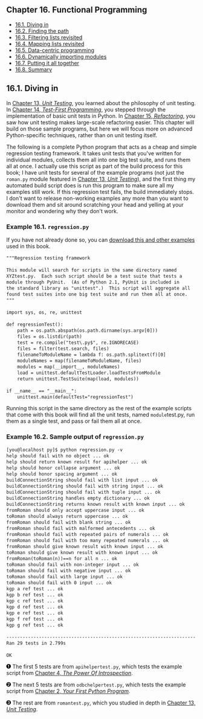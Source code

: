 

Chapter 16. Functional Programming
----------------------------------

-   [16.1. Diving in](index.html#regression.divein)
-   [16.2. Finding the path](finding_the_path.html)
-   [16.3. Filtering lists revisited](filtering_lists.html)
-   [16.4. Mapping lists revisited](mapping_lists.html)
-   [16.5. Data-centric programming](data_centric.html)
-   [16.6. Dynamically importing modules](dynamic_import.html)
-   [16.7. Putting it all together](all_together.html)
-   [16.8. Summary](summary.html)

16.1. Diving in
---------------

In [Chapter 13, *Unit
Testing*](../unit_testing/index.html "Chapter 13. Unit Testing"), you
learned about the philosophy of unit testing. In [Chapter 14,
*Test-First
Programming*](../unit_testing/stage_1.html "Chapter 14. Test-First Programming"),
you stepped through the implementation of basic unit tests in Python. In
[Chapter 15,
*Refactoring*](../refactoring/index.html "Chapter 15. Refactoring"), you
saw how unit testing makes large-scale refactoring easier. This chapter
will build on those sample programs, but here we will focus more on
advanced Python-specific techniques, rather than on unit testing itself.

The following is a complete Python program that acts as a cheap and
simple regression testing framework. It takes unit tests that you've
written for individual modules, collects them all into one big test
suite, and runs them all at once. I actually use this script as part of
the build process for this book; I have unit tests for several of the
example programs (not just the `roman.py` module featured in
[Chapter 13, *Unit
Testing*](../unit_testing/index.html "Chapter 13. Unit Testing")), and
the first thing my automated build script does is run this program to
make sure all my examples still work. If this regression test fails, the
build immediately stops. I don't want to release non-working examples
any more than you want to download them and sit around scratching your
head and yelling at your monitor and wondering why they don't work.

### Example 16.1. `regression.py`

If you have not already done so, you can [download this and other
examples](http://diveintopython.net/download/diveintopython-examples-5.4.zip "Download example scripts")
used in this book.

    """Regression testing framework

    This module will search for scripts in the same directory named
    XYZtest.py.  Each such script should be a test suite that tests a
    module through PyUnit.  (As of Python 2.1, PyUnit is included in
    the standard library as "unittest".)  This script will aggregate all
    found test suites into one big test suite and run them all at once.
    """

    import sys, os, re, unittest

    def regressionTest():
        path = os.path.abspath(os.path.dirname(sys.argv[0]))   
        files = os.listdir(path)                               
        test = re.compile("test\.py$", re.IGNORECASE)          
        files = filter(test.search, files)                     
        filenameToModuleName = lambda f: os.path.splitext(f)[0]
        moduleNames = map(filenameToModuleName, files)         
        modules = map(__import__, moduleNames)                 
        load = unittest.defaultTestLoader.loadTestsFromModule  
        return unittest.TestSuite(map(load, modules))          

    if __name__ == "__main__":                   
        unittest.main(defaultTest="regressionTest")

Running this script in the same directory as the rest of the example
scripts that come with this book will find all the unit tests, named
`module`test.py, run them as a single test, and pass or fail them all at
once.

### Example 16.2. Sample output of `regression.py`

    [you@localhost py]$ python regression.py -v
    help should fail with no object ... ok                             
    help should return known result for apihelper ... ok
    help should honor collapse argument ... ok
    help should honor spacing argument ... ok
    buildConnectionString should fail with list input ... ok           
    buildConnectionString should fail with string input ... ok
    buildConnectionString should fail with tuple input ... ok
    buildConnectionString handles empty dictionary ... ok
    buildConnectionString returns known result with known input ... ok
    fromRoman should only accept uppercase input ... ok                
    toRoman should always return uppercase ... ok
    fromRoman should fail with blank string ... ok
    fromRoman should fail with malformed antecedents ... ok
    fromRoman should fail with repeated pairs of numerals ... ok
    fromRoman should fail with too many repeated numerals ... ok
    fromRoman should give known result with known input ... ok
    toRoman should give known result with known input ... ok
    fromRoman(toRoman(n))==n for all n ... ok
    toRoman should fail with non-integer input ... ok
    toRoman should fail with negative input ... ok
    toRoman should fail with large input ... ok
    toRoman should fail with 0 input ... ok
    kgp a ref test ... ok
    kgp b ref test ... ok
    kgp c ref test ... ok
    kgp d ref test ... ok
    kgp e ref test ... ok
    kgp f ref test ... ok
    kgp g ref test ... ok

    ----------------------------------------------------------------------
    Ran 29 tests in 2.799s

    OK



[![1](../images/callouts/1.png)](#regression.divein.1.1) The first 5 tests are from `apihelpertest.py`, which tests the example script from [Chapter 4, *The Power Of Introspection*](../power_of_introspection/index.html "Chapter 4. The Power Of Introspection"). 

[![2](../images/callouts/2.png)](#regression.divein.1.2) The next 5 tests are from `odbchelpertest.py`, which tests the example script from [Chapter 2, *Your First Python Program*](../getting_to_know_python/index.html "Chapter 2. Your First Python Program"). 

[![3](../images/callouts/3.png)](#regression.divein.1.3) The rest are from `romantest.py`, which you studied in depth in [Chapter 13, *Unit Testing*](../unit_testing/index.html "Chapter 13. Unit Testing"). 

  

